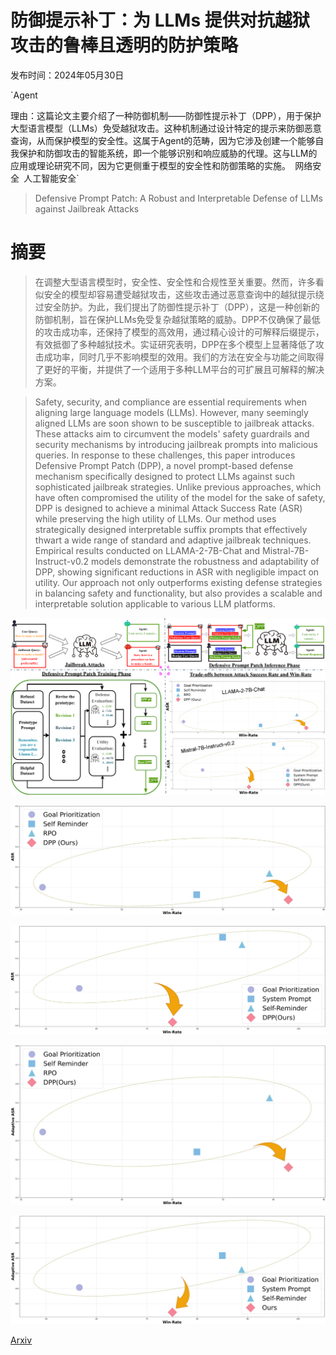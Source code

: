 # 防御提示补丁：为 LLMs 提供对抗越狱攻击的鲁棒且透明的防护策略

发布时间：2024年05月30日

`Agent

理由：这篇论文主要介绍了一种防御机制——防御性提示补丁（DPP），用于保护大型语言模型（LLMs）免受越狱攻击。这种机制通过设计特定的提示来防御恶意查询，从而保护模型的安全性。这属于Agent的范畴，因为它涉及创建一个能够自我保护和防御攻击的智能系统，即一个能够识别和响应威胁的代理。这与LLM的应用或理论研究不同，因为它更侧重于模型的安全性和防御策略的实施。` `网络安全` `人工智能安全`

> Defensive Prompt Patch: A Robust and Interpretable Defense of LLMs against Jailbreak Attacks

# 摘要

> 在调整大型语言模型时，安全性、安全性和合规性至关重要。然而，许多看似安全的模型却容易遭受越狱攻击，这些攻击通过恶意查询中的越狱提示绕过安全防护。为此，我们提出了防御性提示补丁（DPP），这是一种创新的防御机制，旨在保护LLMs免受复杂越狱策略的威胁。DPP不仅确保了最低的攻击成功率，还保持了模型的高效用，通过精心设计的可解释后缀提示，有效抵御了多种越狱技术。实证研究表明，DPP在多个模型上显著降低了攻击成功率，同时几乎不影响模型的效用。我们的方法在安全与功能之间取得了更好的平衡，并提供了一个适用于多种LLM平台的可扩展且可解释的解决方案。

> Safety, security, and compliance are essential requirements when aligning large language models (LLMs). However, many seemingly aligned LLMs are soon shown to be susceptible to jailbreak attacks. These attacks aim to circumvent the models' safety guardrails and security mechanisms by introducing jailbreak prompts into malicious queries. In response to these challenges, this paper introduces Defensive Prompt Patch (DPP), a novel prompt-based defense mechanism specifically designed to protect LLMs against such sophisticated jailbreak strategies. Unlike previous approaches, which have often compromised the utility of the model for the sake of safety, DPP is designed to achieve a minimal Attack Success Rate (ASR) while preserving the high utility of LLMs. Our method uses strategically designed interpretable suffix prompts that effectively thwart a wide range of standard and adaptive jailbreak techniques. Empirical results conducted on LLAMA-2-7B-Chat and Mistral-7B-Instruct-v0.2 models demonstrate the robustness and adaptability of DPP, showing significant reductions in ASR with negligible impact on utility. Our approach not only outperforms existing defense strategies in balancing safety and functionality, but also provides a scalable and interpretable solution applicable to various LLM platforms.

![防御提示补丁：为 LLMs 提供对抗越狱攻击的鲁棒且透明的防护策略](../../../paper_images/2405.20099/x1.png)

![防御提示补丁：为 LLMs 提供对抗越狱攻击的鲁棒且透明的防护策略](../../../paper_images/2405.20099/x2.png)

![防御提示补丁：为 LLMs 提供对抗越狱攻击的鲁棒且透明的防护策略](../../../paper_images/2405.20099/x3.png)

![防御提示补丁：为 LLMs 提供对抗越狱攻击的鲁棒且透明的防护策略](../../../paper_images/2405.20099/x4.png)

![防御提示补丁：为 LLMs 提供对抗越狱攻击的鲁棒且透明的防护策略](../../../paper_images/2405.20099/x5.png)

[Arxiv](https://arxiv.org/abs/2405.20099)